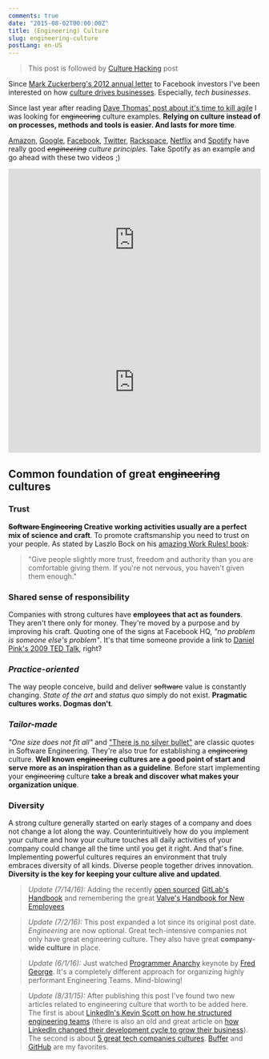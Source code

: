```yaml
---
comments: true
date: "2015-08-02T00:00:00Z"
title: (Engineering) Culture
slug: engineering-culture
postLang: en-US
---
```


>This post is followed by [Culture Hacking](/posts/2016/06/26/culture-hacking) post

Since [Mark Zuckerberg's 2012 annual letter](http://www.wired.com/2012/02/zuck-letter/)
to Facebook investors I've been interested on how [culture drives businesses](http://www.slideshare.net/Bufferapp/buffer-culture-06-with-a-change-to-be-a-no-ego-doer).
Especially, _tech businesses_.

Since last year after reading [Dave Thomas' post about it's time to kill agile](http://pragdave.me/blog/2014/03/04/time-to-kill-agile/)
I was looking for ~~engineering~~ culture examples. **Relying on culture instead of on processes, methods and tools is easier.
And lasts for more time**.

[Amazon](https://www.amazon.jobs/en/principles), [Google](https://rework.withgoogle.com/), [Facebook](https://hbr.org/2016/06/how-facebook-tries-to-prevent-office-politics), [Twitter](http://www.fastcompany.com/3034679/most-innovative-companies/the-company-with-the-best-culture-twitter-according-to-glassdoor), [Rackspace](https://www.rackspace.com/talent/culture/), [Netflix](http://www.huffingtonpost.com/2015/02/27/netflix-culture-deck-success_n_6763716.html) and [Spotify](http://www.fastcompany.com/3034617/how-spotifys-music-obsessed-culture-makes-the-company-rock) have really good _~~engineering~~ culture principles_. Take Spotify as an example and go ahead with these two videos ;)

<style>.embed-container { position: relative; padding-bottom: 56.25%; height: 0; overflow: hidden; max-width: 100%; } .embed-container iframe, .embed-container object, .embed-container embed { position: absolute; top: 0; left: 0; width: 100%; height: 100%; }</style><div class='embed-container'><iframe src='https://player.vimeo.com/video/85490944' frameborder='0' webkitAllowFullScreen mozallowfullscreen allowFullScreen></iframe></div>

<style>.embed-container { position: relative; padding-bottom: 56.25%; height: 0; overflow: hidden; max-width: 100%; } .embed-container iframe, .embed-container object, .embed-container embed { position: absolute; top: 0; left: 0; width: 100%; height: 100%; }</style><div class='embed-container'><iframe src='https://player.vimeo.com/video/94950270' frameborder='0' webkitAllowFullScreen mozallowfullscreen allowFullScreen></iframe></div>


## Common foundation of great ~~engineering~~ cultures

### Trust

__~~Software Engineering~~ Creative working activities usually are a perfect mix of science and craft__. To promote craftsmanship you need to trust on your people. As stated by Laszlo Bock on his [amazing Work Rules! book](http://www.workrules.net):

>"Give people slightly more trust, freedom and authority than you are comfortable giving them. If you're not nervous, you haven't given them enough."

### Shared sense of responsibility

Companies with strong cultures have __employees that act as founders__. They aren't there only for money. They're moved by a purpose and by improving his craft. Quoting one of the signs at Facebook HQ, _"no problem is someone else's problem"_. It's that time someone provide a link to [Daniel Pink's 2009 TED Talk](https://www.youtube.com/watch?v=rrkrvAUbU9Y), right?

### _Practice-oriented_

The way people conceive, build and deliver ~~software~~ value is constantly changing. _State of the art_ and _status quo_ simply do not exist. **Pragmatic cultures works. Dogmas don't**.

### _Tailor-made_

_"One size does not fit all"_ and ["There is no silver bullet"](https://en.wikipedia.org/wiki/No_Silver_Bullet) are classic quotes in Software Engineering. They're also true for establishing a ~~engineering~~ culture. __Well known ~~engineering~~ cultures are a good point of start and serve more as an inspiration than as a guideline__. Before start implementing your ~~engineering~~ culture __take a break and discover what makes your organization unique__.

### Diversity

A strong culture generally started on early stages of a company and does not change a lot along the way. Counterintuitively how do you implement your culture and how your culture touches all daily activities of your company could change all the time until you get it right. And that's fine. Implementing powerful cultures requires an environment that truly embraces diversity of all kinds. Diverse people together drives innovation. **Diversity is the key for keeping your culture alive and updated**.

>_Update (7/14/16):_ Adding the recently [open sourced](https://about.gitlab.com/2016/07/12/our-handbook-is-open-source-heres-why/) [GitLab's Handbook](https://about.gitlab.com/handbook/) and remembering the great [Valve's Handbook for New Employees](http://www.valvesoftware.com/company/Valve_Handbook_LowRes.pdf)

>_Update (7/2/16):_ This post expanded a lot since its original post date. _Engineering_ are now optional. Great tech-intensive companies not only have great engineering culture. They also have great **company-wide culture** in place.

>_Update (6/1/16):_ Just watched [Programmer Anarchy](https://www.youtube.com/watch?v=uk-CF7klLdA) keynote by [Fred George](https://twitter.com/fgeorge52). It's a completely different approach for organizing highly performant Engineering Teams. Mind-blowing!

>_Update (8/31/15):_ After publishing this post I've found two new articles related to engineering culture that worth to be added here. The first is about [LinkedIn's Kevin Scott on how he structured engineering teams](http://firstround.com/review/how-i-structured-engineering-teams-at-linkedin-and-admob-for-success/) (there is also an old and great article on [how LinkedIn changed their development cycle to grow their business](http://www.wired.com/2013/04/linkedin-software-revolution/)).
>The second is about [5 great tech companies cultures](http://www.inc.com/ed-zitron/5-tech-companies-with-great-cultures.html). [Buffer](http://www.slideshare.net/Bufferapp/buffer-culture-06-with-a-change-to-be-a-no-ego-doer) and [Git](http://zachholman.com/posts/how-github-works/)[Hub](http://zachholman.com/posts/scaling-github-employees/) are my favorites.
